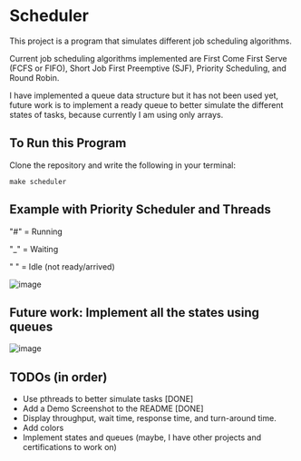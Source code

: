 # Scheduler
This project is a program that simulates different job scheduling algorithms. 

Current job scheduling algorithms implemented are First Come First Serve (FCFS or FIFO), Short Job First Preemptive (SJF), Priority Scheduling, and Round Robin.

I have implemented a queue data structure but it has not been used yet, future work is to implement a ready queue to better simulate the different states of tasks, because currently I am using only arrays.

## To Run this Program
Clone the repository and write the following in your terminal:
```
make scheduler
```

## Example with Priority Scheduler and Threads
"#" = Running

"_" = Waiting

" " = Idle (not ready/arrived)

![image](https://github.com/user-attachments/assets/8e923a66-e908-4b06-b935-8ce3b4126f5e)

## Future work: Implement all the states using queues
![image](https://github.com/user-attachments/assets/147399d2-f6c6-4f5d-bf1d-4541ccbe5113)

## TODOs (in order)
- Use pthreads to better simulate tasks [DONE]
- Add a Demo Screenshot to the README [DONE]
- Display throughput, wait time, response time, and turn-around time.
- Add colors
- Implement states and queues (maybe, I have other projects and certifications to work on)
